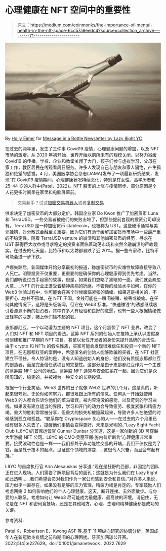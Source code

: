 # 心理健康在 NFT 空间中的重要性

> 原文：<https://medium.com/coinmonks/the-importance-of-mental-health-in-the-nft-space-6cc57a9eedc4?source=collection_archive---------71----------------------->

![](img/92fb581be6391d549830c37514f0a526.png)

By [Holly Eimer](https://medium.com/u/e25f399c6d84?source=post_page-----6cc57a9eedc4--------------------------------) for [Message in a Bottle Newsletter by Lazy 8ight YC](https://medium.com/u/6dcb932fb22b?source=post_page-----6cc57a9eedc4--------------------------------)

在过去的两年里，发生了三件事 Covid19 疫情，心理健康问题的增加，以及 NFT 市场的激增。从 2020 年初开始，世界开始以前所未有的规模关闭，以努力减缓 Covid19 的传播。学校、企业和教堂关闭了大门，孩子们参与虚拟学习，父母在家工作，教区居民在线观看周日服务。许多人发现自己与朋友和家人隔绝，产生孤独和绝望的感觉。4 月，美国医学协会杂志(JAMA)发布了一项最新研究结果，发现“在 Covid19 疫情期间，心理健康状况持续恶化，特别是在女性、高学历者和 25-44 岁的人群中(Patel，2022)。NFT 股市的上涨与疫情同步，部分原因是个人花更多时间呆在家里和电脑屏幕前。

> 交易新手？试试[加密交易机器人](/coinmonks/crypto-trading-bot-c2ffce8acb2a)或者[复制交易](/coinmonks/top-10-crypto-copy-trading-platforms-for-beginners-d0c37c7d698c)

供求决定了加密货币的大部分定价。韩国企业家 Do Kwon 推广了加密货币 Luna 和 TerraUSD。一些交易者被他们的失败击垮了，但那些提前套现的投资公司却没有。TerraUSD 是一种加密货币 stablecoin，也被称为 UST。这些硬币通常与美元挂钩，对分散式金融至关重要，因为它们有助于缓解加密货币市场中一些最严重的不稳定性。随着 TerraUSD venture 的崩溃和其他加密货币的经历，寻求在 UST 获得巨大收益或寻求稳定的投资者面临着动荡市场和突然金融崩溃的严峻现实。在过去的七天里，比特币和以太坊都暴跌了近 20%。据一些专家称，比特币可能会进一步下跌。

卢娜失踪后，新闻媒体开始分享最初的报道，称加密货币的灾难性故障直接导致八人死亡。明智投资不仅重要，更重要的是确保你的心理健康得到优先考虑。当然，我们都听说过白手起家的故事，但是，如果我们忽略了黑暗的一面，我们就会疏忽大意……NFT 的行业正遭受着精神疾病的折磨。不管你的经验水平如何，在你的 Web3 体验过程中，你可能会在某个时候面临紧张的情绪。如果这是相关的，不要担心…你并不孤单。在 NFT 王国，金钱可能在一瞬间被赚、被丢或被偷。在任何其他情况下，这将是头版新闻，但它在 Web3 标准。“快速赚钱”的诱惑继续吸引着源源不断的投资者，其中许多人有经验和良好的意愿，也有一些人根据情绪做出轻率的决定，赌上他们输不起的钱。

志那都红豆，一个以动漫为主题的 NFT 项目，这个月震惊了 NFT 业界，改变了人们对 NFT 和 NFT 项目的看法。蓝筹 NFT 系列的创始人在推特上承认以虚假身份创建和推广早期的 NFT 项目，甚至以女性开发者的身份来提升品牌的合法性。由于 crypto 和 NFTs 的假名性质，买家可能会发现很难信任和投资一个新的 NFT 项目。在志那都红豆的案例中，希望匿名的创始人能够欺骗购买者，在 NFT 社区建立不信任。令人惊讶的是，没有人知道创始人的身份，他们没有质疑志那都红豆的创造者，而是完全信任该项目的完整性。这部分是由于志那都红豆作为一个主要的蓝筹股 NFT 公司的地位。蓝筹股 NFT 通常与安全联系在一起，因为它们是众所周知的、稳定的，并被视为一种安全的长期投资。

根据一个行业笑话，Web3 世界的日子就像 Web2 世界的几个月。这是真的，听起来很夸张。无论你如何努力，都很难跟上所有的信息。任何从一开始就使用 Web3 的人都会告诉你他们的菜鸟错误，被内容淹没的感觉，以及苛刻的学习曲线。如果没有建立适当的界限，学习和开门的动力会导致疲劳、极度紧张和精疲力竭。重大的胜利常常被分享，但重大的损失却被隐藏起来，导致许多人在绝望的时候感到孤立和孤独。“联系你在 Cryptospace 关心的人——在过去的六个月里已经有很多人失去了。提醒他们事情会变得更好，未来是光明的，”Lazy 8ight Yacht Club (L8YC)的首席运营官 Gunnar Dunbar 分享道，这是一家创新的 3D 可穿越大型游艇 NFT 公司。L8YC 的 CMO·奥丽亚娜·施内普斯断言“心理健康非常重要。接受波动性也是一样——我们都处于非功能性交易的开端，我们不仅仅是为了钱，而是处于技术的起点，见证这个领域的演变……这很令人兴奋，而且会有起有落。”

L8YC 的首席执行官 Arin Alesauskas 分享道:“现在是狂野的西部，非固定的团队正在进入现场。人们需要了解项目背后的面孔；这就是为什么我们在 Lazy Eight 如此透明……我们希望会员对我们作为一家公司感到安全和自信。”对许多人来说，压力似乎一直存在，如果没有足够的压力管理，精疲力竭是肯定的。专家鼓励人们考虑网络 3 如何影响他们的个人心理健康。这天，断开连接。去外面散步。与你爱的人联系。考虑如何让 Web3 尽可能成为最健康、最高效的环境。请记住，无论是在 NFT 和密码竞技场，还是在其他地方，心理、生理和精神健康都是成功的关键。

参考资料:

Patel K，Robertson E，Kwong ASF 等.基于 11 项纵向研究的协调分析，英国成年人在新冠肺炎疫情之前和期间的心理困扰。牙买加网球公开赛。2022;5(4):e227629。doi:10.1001/jamanetwook . 2022.7629